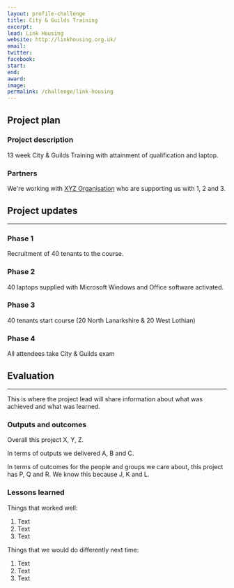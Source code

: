 ```yaml
---
layout: profile-challenge
title: City & Guilds Training
excerpt: 
lead: Link Housing
website: http://linkhousing.org.uk/
email: 
twitter: 
facebook: 
start: 
end: 
award: 
image:
permalink: /challenge/link-housing
---
```


## **Project plan**

### Project description

13 week City & Guilds Training with attainment of qualification and laptop.

### Partners

We're working with [XYZ Organisation](/charter/xyz-org/) who are supporting us with 1, 2 and 3.


## **Project updates**

---

### Phase 1
 
Recruitment of 40 tenants to the course.

### Phase 2

40 laptops supplied with Microsoft Windows and Office software activated.

### Phase 3

40 tenants start course (20 North Lanarkshire & 20 West Lothian) 

### Phase 4

All attendees take City & Guilds exam

## **Evaluation**

---

This is where the project lead will share information about what was achieved and what was learned.

### Outputs and outcomes

Overall this project X, Y, Z.

In terms of outputs we delivered A, B and C.

In terms of outcomes for the people and groups we care about, this project has P, Q and R. We know this because J, K and L.

### Lessons learned

Things that worked well:

1. Text
2. Text
3. Text

Things that we would do differently next time:

1. Text
2. Text
3. Text
